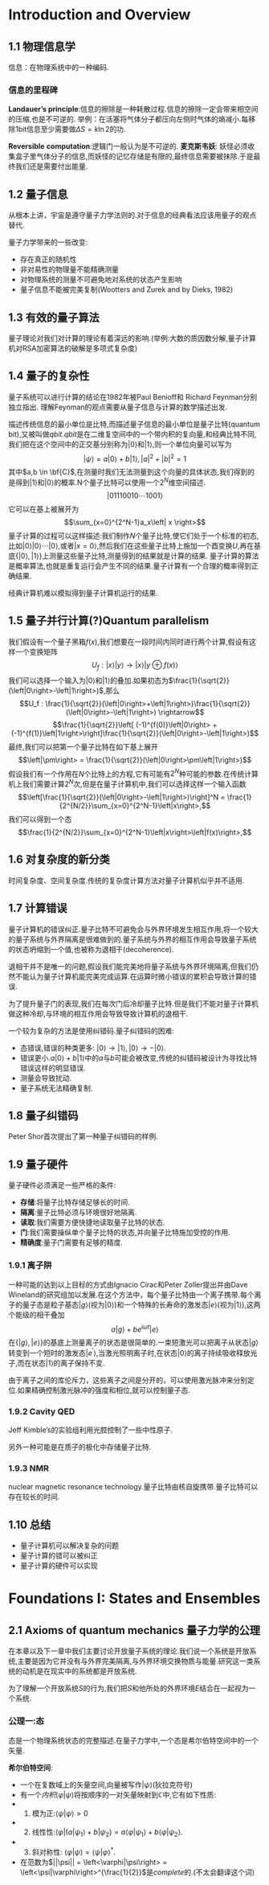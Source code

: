 
# Introduction and Overview

## 1.1 物理信息学

信息：在物理系统中的一种编码.

### 信息的里程碑

**Landauer’s principle**:信息的擦除是一种耗散过程.信息的擦除一定会带来相空间的压缩,也是不可逆的.
举例：在活塞将气体分子都压向左侧时气体的熵减小.每移除1bit信息至少需要做$\Delta S = k \ln 2$的功.

**Reversible** **computation**:逻辑门一般认为是不可逆的.
**麦克斯韦妖**: 妖怪必须收集盒子里气体分子的信息,而妖怪的记忆存储是有限的,最终信息需要被抹除.于是最终我们还是需要付出能量.

## 1.2 量子信息

从根本上讲，宇宙是遵守量子力学法则的.对于信息的经典看法应该用量子的观点替代.

量子力学带来的一些改变:

- 存在真正的随机性
- 非对易性的物理量不能精确测量
- 对物理系统的测量不可避免地对系统的状态产生影响
- 量子信息不能被完美复制(Wootters and Zurek and by Dieks, 1982)

## 1.3 有效的量子算法

量子理论对我们对计算的理论有着深远的影响.(举例:大数的质因数分解,量子计算机对RSA加密算法的破解是多项式复杂度)

## 1.4 量子的复杂性

量子系统可以进行计算的结论在1982年被Paul Benioff和 Richard Feynman分别独立指出.
理解Feynman的观点需要从量子信息与计算的数学描述出发.

描述传统信息的最小单位是比特,而描述量子信息的最小单位是量子比特(quantum bit),又被叫做$qbit$.$qbit$是在二维复空间中的一个带内积的复向量,和经典比特不同,我们把在这个空间中的正交基分别称为$\left|0 \right>$和$\left|1 \right>$,则一个单位向量可以写为 
$$\left| \psi \right> =a\left| 0 \right> + b\left| 1 \right>,|a|^2 + |b|^2 = 1$$
其中$a,b \in \bf{C}$,在测量时我们无法测量到这个向量的具体状态,我们得到的是得到$\left|1 \right>$和$\left|0 \right>$的概率.N个量子比特可以使用一个$2^N$维空间描述.
$$\left| 01110010\cdots 1001\right>$$
它可以在基上被展开为
$$\sum_{x=0}^{2^N-1}a_x\left| x \right>$$
量子计算的过程可以这样描述:我们制作$N$个量子比特,使它们处于一个标准的初态,比如$\left|0 \right>\left|0 \right>\cdots\left|0 \right>$,或者$\left| x=0\right>$,然后我们在这些量子比特上施加一个酉变换$U$,再在基底$\{ \left| 0\right> ,\left| 1\right> \}$上测量这些量子比特,测量得到的结果就是计算的结果.
量子计算的算法是概率算法,也就是重复运行会产生不同的结果.量子计算有一个合理的概率得到正确结果.

经典计算机难以模拟得到量子计算机运行的结果.

## 1.5 量子并行计算(?)Quantum parallelism

我们假设有一个量子黑箱$f(x)$,我们想要在一段时间内同时进行两个计算,假设有这样一个变换矩阵
$$U_f:\left|x\right>\left|y\right> \rightarrow \left|x\right>\left|y \oplus f(x)\right>$$
我们可以选择一个输入为$\left|0\right>$和$\left|1\right>$的叠加.如果初态为$\frac{1}{\sqrt{2}}(\left|0\right>-\left|1\right>)$,那么
$$U_f : \frac{1}{\sqrt{2}}(\left|0\right>+\left|1\right>)\frac{1}{\sqrt{2}}(\left|0\right>-\left|1\right>) \rightarrow$$
$$\frac{1}{\sqrt{2}}\left[ (-1)^{f(0)}\left|0\right> + (-1)^{f(1)}\left|1\right>\right]\frac{1}{\sqrt{2}}(\left|0\right>-\left|1\right>)$$
最终,我们可以把第一个量子比特在如下基上展开
$$\left|\pm\right> = \frac{1}{\sqrt{2}}(\left|0\right>\pm\left|1\right>)$$
假设我们有一个作用在$N$个比特上的方程,它有可能有$2^N$种可能的参数.在传统计算机上我们需要计算$2^N$次,但是在量子计算机中,我们可以选择这样一个输入函数
$$\left[\frac{1}{\sqrt{2}}(\left|0\right>-\left|1\right>)\right]^N = \frac{1}{2^{N/2}}\sum_{x=0}^{2^N-1}\left|x\right>,$$
我们可以得到一个态
$$\frac{1}{2^{N/2}}\sum_{x=0}^{2^N-1}\left|x\right>\left|f(x)\right>,$$

## 1.6 对复杂度的新分类

时间复杂度、空间复杂度.传统的复杂度计算方法对量子计算机似乎并不适用.

## 1.7 计算错误

量子计算机的错误纠正.量子比特不可避免会与外界环境发生相互作用,将一个较大的量子系统与外界隔离是很难做到的.量子系统与外界的相互作用会导致量子系统的状态坍缩到一个值,也被称为退相干(decoherence).

退相干并不是唯一的问题,假设我们能完美地将量子系统与外界环境隔离,但我们仍然不能认为量子计算机能完美完成运算.在运算时微小错误的累积会导致计算的错误.

为了提升量子门的表现,我们在每次门后冷却量子比特.但是我们不能对量子计算机做这种冷却,与环境的相互作用会导致导致计算机的退相干.

一个较为复杂的方法是使用纠错码.量子纠错码的困难:
- 态错误,错误的种类更多: $\left|0\right> \rightarrow \left|1\right>, \left|0\right> \rightarrow -\left|0\right>$.
- 错误更小.$a\left|0\right>+b\left|1\right>$中的$a$与$b$可能会被改变,传统的纠错码被设计为寻找比特错误这样的明显错误.
- 测量会导致扰动.
- 量子系统无法精确复制.

## 1.8 量子纠错码

Peter Shor首次提出了第一种量子纠错码的样例.

## 1.9 量子硬件

量子硬件必须满足一些严格的条件:
- **存储**:将量子比特存储足够长的时间.
- **隔离**:量子比特必须与环境很好地隔离.
- **读取**:我们需要方便快捷地读取量子比特的状态.
- **门**:我们需要操纵单个量子比特的状态,并向量子比特施加受控的作用.
- **精确度**:量子门需要有足够的精度.

### 1.9.1 离子阱

一种可能的达到以上目标的方式由Ignacio Cirac和Peter Zoller提出并由Dave Wineland的研究组加以发展.在这个方法中，每个量子比特由一个离子携带.每个离子的量子态是粒子基态$\left|g\right>$(视为$\left|0\right>$)和一个特殊的长寿命的激发态$\left|e\right>$(视为$\left|1\right>$),这两个能级的相干叠加
$$a\left|g\right>+be^{i\omega t}\left|e\right>$$
在$\{\left|g\right>,\left|e\right>\}$的基底上测量离子的状态是很简单的.一束短激光可以把离子从状态$\left|g\right>$转变到一个短时的激发态$\left|e^{'}\right>$,当激光照明离子时,在状态$\left|0\right>$的离子持续吸收释放光子,而在状态$\left|1\right>$的离子保持不变.

由于离子之间的库伦斥力，这些离子之间是分开的，可以使用激光脉冲来分别定位.如果精确控制激光脉冲的强度和相位,就可以控制量子态.

### 1.9.2 Cavity QED

Jeff Kimble’s的实验组利用光腔控制了一些中性原子.

另外一种可能是在质子的极化中存储量子比特.

### 1.9.3 NMR

nuclear magnetic resonance technology.量子比特由核自旋携带.量子比特可以存在较长的时间.

## 1.10 总结
- 量子计算机可以解决复杂的问题
- 量子计算的错可以被纠正
- 量子计算的硬件可以实现

# Foundations I: States and Ensembles

## 2.1 Axioms of quantum mechanics 量子力学的公理

 在本章以及下一章中我们主要讨论开放量子系统的理论.我们说一个系统是开放系统,主要是因为它并没有与外界完美隔离,与外界环境交换物质与能量.研究这一类系统的动机是在现实中的系统都是开放系统.

 为了理解一个开放系统$S$的行为,我们把$S$和他所处的外界环境$E$结合在一起视为一个系统.

 ### 公理一:态

态是一个物理系统状态的完整描述.在量子力学中,一个态是希尔伯特空间中的一个矢量.

**希尔伯特空间**:
- 一个在复数域上的矢量空间,向量被写作$\left|\psi\right>$(狄拉克符号)
- 有一个*内积*$\left<\varphi|\psi\right>$将按顺序的一对矢量映射到$\mathbb{C}$中,它有如下性质:
-   1. 模为正:$\left<\psi|\psi\right> >0$
-   2. 线性性:$\left<\varphi |(a|\psi_1\right> + b|\psi_2) = a\left<\varphi|\psi_1\right>+b\left<\varphi|\psi_2\right>$.
-   3. 斜对称性: $\left<\varphi|\psi\right> = \left<\psi|\varphi\right>^{*}$.
- 在范数为$||\psi|| = \left<\varphi|\psi\right> = \left<\psi|\varphi\right>^{\frac{1}{2}}$是*complete*的.(不太会翻译这个词)